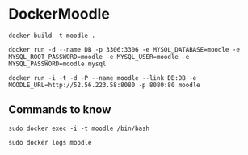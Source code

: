 # DockerMoodle

```docker build -t moodle .```

```docker run -d --name DB -p 3306:3306 -e MYSQL_DATABASE=moodle -e MYSQL_ROOT_PASSWORD=moodle -e MYSQL_USER=moodle -e MYSQL_PASSWORD=moodle mysql```

```docker run -i -t -d -P --name moodle --link DB:DB -e MOODLE_URL=http://52.56.223.58:8080 -p 8080:80 moodle```

## Commands to know

```sudo docker exec -i -t moodle /bin/bash```

```sudo docker logs moodle```
